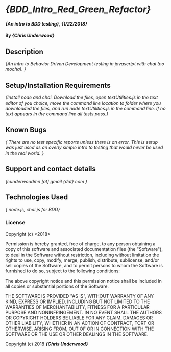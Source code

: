 # _{BDD_Intro_Red_Green_Refactor}_

#### _{An intro to BDD testing}, {1/22/2018}_

#### By _**{Chris Underwood}**_

## Description

_{An intro to Behavior Driven Development testing in javascript with chai (no mocha). }_

## Setup/Installation Requirements

_{Install node and chai. Download the files, open textUtilities.js in the text editor of you choice, move the command line location to folder where you downloaded the files, and run node textUtilities.js in the command line. If no text appears in the command line all tests pass.}_

## Known Bugs

_{ There are no test specific reports unless there is an error. This is setup was just used as an overly simple intro to testing that would never be used in the real world. }_

## Support and contact details

_{cunderwoodmn [at] gmail {dot} com }_

## Technologies Used

_{ node.js, chai.js for BDD}_

### License

Copyright (c) <2018> <Chris Underwood>

Permission is hereby granted, free of charge, to any person obtaining a copy of this software and associated documentation files (the "Software"), to deal in the Software without restriction, including without limitation the rights to use, copy, modify, merge, publish, distribute, sublicense, and/or sell copies of the Software, and to permit persons to whom the Software is furnished to do so, subject to the following conditions:

The above copyright notice and this permission notice shall be included in all copies or substantial portions of the Software.

THE SOFTWARE IS PROVIDED "AS IS", WITHOUT WARRANTY OF ANY KIND, EXPRESS OR IMPLIED, INCLUDING BUT NOT LIMITED TO THE WARRANTIES OF MERCHANTABILITY, FITNESS FOR A PARTICULAR PURPOSE AND NONINFRINGEMENT. IN NO EVENT SHALL THE AUTHORS OR COPYRIGHT HOLDERS BE LIABLE FOR ANY CLAIM, DAMAGES OR OTHER LIABILITY, WHETHER IN AN ACTION OF CONTRACT, TORT OR OTHERWISE, ARISING FROM, OUT OF OR IN CONNECTION WITH THE SOFTWARE OR THE USE OR OTHER DEALINGS IN THE SOFTWARE.

Copyright (c) 2018 **_{Chris Underwood}_**
